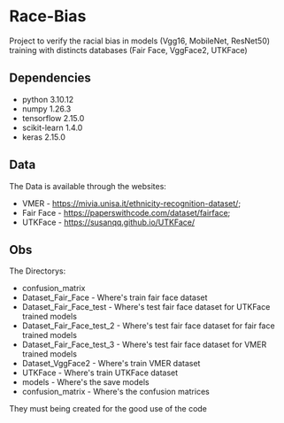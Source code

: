 # Race-Bias
Project to verify the racial bias in models (Vgg16, MobileNet, ResNet50) training with distincts databases (Fair Face, VggFace2, UTKFace)

## Dependencies
* python 3.10.12
* numpy 1.26.3
* tensorflow 2.15.0
* scikit-learn 1.4.0
* keras 2.15.0
  
## Data
The Data is available through the websites: 
* VMER - https://mivia.unisa.it/ethnicity-recognition-dataset/; 
* Fair Face - https://paperswithcode.com/dataset/fairface;
* UTKFace - https://susanqq.github.io/UTKFace/

## Obs
The Directorys:
* confusion_matrix
* Dataset_Fair_Face - Where's train fair face dataset
* Dataset_Fair_Face_test - Where's test fair face dataset for UTKFace trained models
* Dataset_Fair_Face_test_2 - Where's test fair face dataset for fair face trained models
* Dataset_Fair_Face_test_3 - Where's test fair face dataset for VMER trained models
* Dataset_VggFace2 -  Where's train VMER dataset
* UTKFace - Where's train UTKFace dataset
* models - Where's the save models
* confusion_matrix - Where's the confusion matrices

They must being created for the good use of the code
